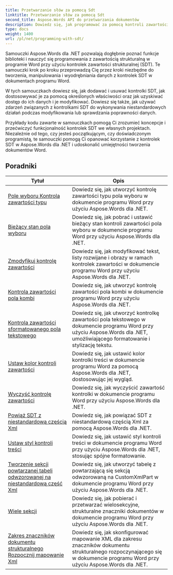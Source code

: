 ```yaml
---
title: Przetwarzanie słów za pomocą Sdt
linktitle: Przetwarzanie słów za pomocą Sdt
second_title: Aspose.Words API do przetwarzania dokumentów
description: Dowiedz się, jak programować za pomocą kontroli zawartości strukturalnej (SDT) w Aspose.Words dla .NET. Skorzystaj z samouczków krok po kroku i przykładowego kodu w języku C#, aby manipulować i dostosowywać kontrolki zawartości strukturalnej w dokumentach programu Word.
type: docs
weight: 1400
url: /pl/net/programming-with-sdt/
---
```

Samouczki Aspose.Words dla .NET pozwalają dogłębnie poznać funkcje biblioteki i nauczyć się programowania z zawartością strukturalną w programie Word przy użyciu kontrolek zawartości strukturalnej (SDT). Te samouczki krok po kroku przeprowadzą Cię przez kroki niezbędne do tworzenia, manipulowania i wyodrębniania danych z kontrolek SDT w dokumentach programu Word.

W tych samouczkach dowiesz się, jak dodawać i usuwać kontrolki SDT, jak dostosowywać je za pomocą określonych właściwości oraz jak uzyskiwać dostęp do ich danych i je modyfikować. Dowiesz się także, jak używać zdarzeń związanych z kontrolkami SDT do wykonywania niestandardowych działań podczas modyfikowania lub sprawdzania poprawności danych.

Przykłady kodu zawarte w samouczkach pomogą Ci zrozumieć koncepcje i przećwiczyć funkcjonalność kontrolek SDT we własnych projektach. Niezależnie od tego, czy jesteś początkującym, czy doświadczonym programistą, te samouczki pomogą Ci opanować korzystanie z kontrolek SDT w Aspose.Words dla .NET i udoskonalić umiejętności tworzenia dokumentów Word.

 ## Poradniki
| Tytuł | Opis |
| --- | --- |
| [Pole wyboru Kontrola zawartości typu](./check-box-type-content-control/) | Dowiedz się, jak utworzyć kontrolę zawartości typu pola wyboru w dokumencie programu Word przy użyciu Aspose.Words dla .NET. |
| [Bieżący stan pola wyboru](./current-state-of-check-box/) | Dowiedz się, jak pobrać i ustawić bieżący stan kontroli zawartości pola wyboru w dokumencie programu Word przy użyciu Aspose.Words dla .NET. |
| [Zmodyfikuj kontrolę zawartości](./modify-content-controls/) | Dowiedz się, jak modyfikować tekst, listy rozwijane i obrazy w ramach kontrolek zawartości w dokumencie programu Word przy użyciu Aspose.Words dla .NET. |
| [Kontrola zawartości pola kombi](./combo-box-content-control/) | Dowiedz się, jak utworzyć kontrolę zawartości pola kombi w dokumencie programu Word przy użyciu Aspose.Words dla .NET. |
| [Kontrola zawartości sformatowanego pola tekstowego](./rich-text-box-content-control/) | Dowiedz się, jak utworzyć kontrolkę zawartości pola tekstowego w dokumencie programu Word przy użyciu Aspose.Words dla .NET, umożliwiającego formatowanie i stylizację tekstu. |
| [Ustaw kolor kontroli zawartości](./set-content-control-color/) | Dowiedz się, jak ustawić kolor kontrolki treści w dokumencie programu Word za pomocą Aspose.Words dla .NET, dostosowując jej wygląd. |
| [Wyczyść kontrolę zawartości](./clear-contents-control/) | Dowiedz się, jak wyczyścić zawartość kontrolki w dokumencie programu Word przy użyciu Aspose.Words dla .NET. |
| [Powiąż SDT z niestandardową częścią Xml](./bind-sdt-to-custom-xml-part/) | Dowiedz się, jak powiązać SDT z niestandardową częścią Xml za pomocą Aspose.Words dla .NET. |
| [Ustaw styl kontroli treści](./set-content-control-style/) | Dowiedz się, jak ustawić styl kontroli treści w dokumencie programu Word przy użyciu Aspose.Words dla .NET, stosując spójne formatowanie. |
| [Tworzenie sekcji powtarzanej tabeli odwzorowanej na niestandardową część Xml](./creating-table-repeating-section-mapped-to-custom-xml-part/) | Dowiedz się, jak utworzyć tabelę z powtarzającą się sekcją odwzorowaną na CustomXmlPart w dokumencie programu Word przy użyciu Aspose.Words dla .NET. |
| [Wiele sekcji](./multi-section/) | Dowiedz się, jak pobierać i przetwarzać wielosekcyjne, strukturalne znaczniki dokumentów w dokumencie programu Word przy użyciu Aspose.Words dla .NET. |
| [Zakres znaczników dokumentu strukturalnego Rozpocznij mapowanie Xml](./structured-document-tag-range-start-xml-mapping/) | Dowiedz się, jak skonfigurować mapowanie XML dla zakresu znaczników dokumentu strukturalnego rozpoczynającego się w dokumencie programu Word przy użyciu Aspose.Words dla .NET. |